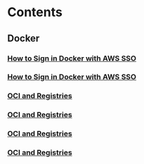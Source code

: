 # Contents
## Docker
### [How to Sign in Docker with AWS SSO]([Docker]%20How%20to%20Sign%20in%20Docker%20with%20AWS%20SSO.md)

### [How to Sign in Docker with AWS SSO]([Docker]%20How%20to%20Sign%20in%20Docker%20with%20AWS%20SSO.md)

### [OCI and Registries]([Docker]%20OCI%20and%20Registries.md)

### [OCI and Registries]([Docker]%20OCI%20and%20Registries.md)

### [OCI and Registries]([Docker]%20OCI%20and%20Registries.md)

### [OCI and Registries]([Docker]%20OCI%20and%20Registries.md)
